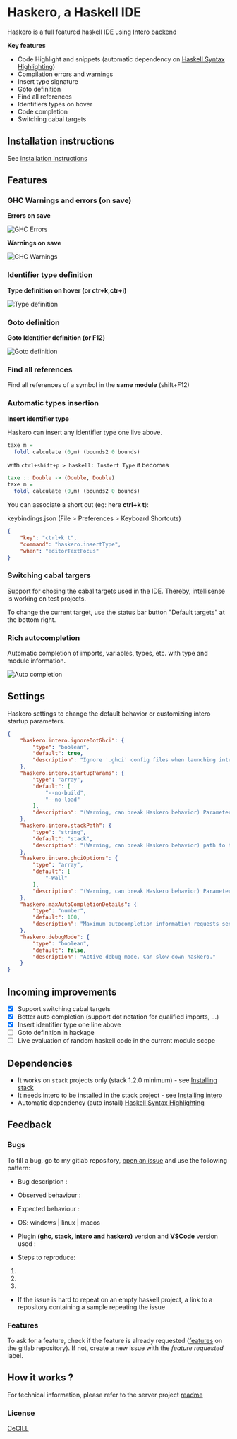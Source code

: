 # Haskero, a Haskell IDE
Haskero is a full featured haskell IDE using [Intero backend](https://github.com/commercialhaskell/intero)

**Key features**

* Code Highlight and snippets (automatic dependency on [Haskell Syntax Highlighting](https://marketplace.visualstudio.com/items?itemName=justusadam.language-haskell))
* Compilation errors and warnings
* Insert type signature
* Goto definition
* Find all references
* Identifiers types on hover
* Code completion
* Switching cabal targets

## Installation instructions

See [installation instructions](https://gitlab.com/vannnns/haskero/blob/master/client/doc/installation.md)

## Features

### GHC Warnings and errors (on save)

**Errors on save**

![GHC Errors](https://gitlab.com/vannnns/haskero/raw/master/client/media/error-on-save.gif "GHC Errors")

**Warnings on save**

![GHC Warnings](https://gitlab.com/vannnns/haskero/raw/master/client/media/warning-on-save.gif "GHC Warnings")

### Identifier type definition

**Type definition on hover (or ctr+k,ctr+i)**

![Type definition](https://gitlab.com/vannnns/haskero/raw/master/client/media/type-at.gif "Type definition")

### Goto definition

**Goto Identifier definition (or F12)**

![Goto definition](https://gitlab.com/vannnns/haskero/raw/master/client/media/loc-at.gif "Goto definition")

### Find all references

Find all references of a symbol in the **same module** (shift+F12)

### Automatic types insertion

**Insert identifier type**

Haskero can insert any identifier type one live above.
```haskell
taxe m =
  foldl calculate (0,m) (bounds2 0 bounds)
```
with `ctrl+shift+p > haskell: Instert Type` it becomes

```haskell
taxe :: Double -> (Double, Double)
taxe m =
  foldl calculate (0,m) (bounds2 0 bounds)
```

You can associate a short cut (eg: here **ctrl+k t**):

keybindings.json (File > Preferences > Keyboard Shortcuts)
```json
{
    "key": "ctrl+k t",
    "command": "haskero.insertType",
    "when": "editorTextFocus"
}
```

### Switching cabal targers

Support for chosing the cabal targets used in the IDE. Thereby, intellisense is working on test projects.

To change the current target, use the status bar button "Default targets" at the bottom right.

### Rich autocompletion

Automatic completion of imports, variables, types, etc. with type and module information.

![Auto completion](https://gitlab.com/vannnns/haskero/raw/master/client/media/autocompletion.gif "Auto completion")

## Settings

Haskero settings to change the default behavior or customizing intero startup parameters.

```json
{
    "haskero.intero.ignoreDotGhci": {
        "type": "boolean",
        "default": true,
        "description": "Ignore '.ghci' config files when launching intero ghci"
    },
    "haskero.intero.startupParams": {
        "type": "array",
        "default": [
            "--no-build",
            "--no-load"
        ],
        "description": "(Warning, can break Haskero behavior) Parameters sent to intero ghci"
    },
    "haskero.intero.stackPath": {
        "type": "string",
        "default": "stack",
        "description": "(Warning, can break Haskero behavior) path to the stack executable."
    },
    "haskero.intero.ghciOptions": {
        "type": "array",
        "default": [
            "-Wall"
        ],
        "description": "(Warning, can break Haskero behavior) Parameters sent to intero ghci via --ghci-options"
    },
    "haskero.maxAutoCompletionDetails": {
        "type": "number",
        "default": 100,
        "description": "Maximum autocompletion information requests sent to get type info/module in the autocompletion flow. Set to 0 to disable details info in autocompletion."
    },
    "haskero.debugMode": {
        "type": "boolean",
        "default": false,
        "description": "Active debug mode. Can slow down haskero."
    }
}
```

## Incoming improvements

- [x] Support switching cabal targets
- [x] Better auto completion (support dot notation for qualified imports, ...)
- [x] Insert identifier type one line above
- [ ] Goto definition in hackage
- [ ] Live evaluation of random haskell code in the current module scope

## Dependencies

* It works on `stack` projects only (stack 1.2.0 minimum) - see [Installing stack](https://docs.haskellstack.org/en/stable/install_and_upgrade)
* It needs intero to be installed in the stack project - see [Installing intero](https://github.com/commercialhaskell/intero/blob/master/TOOLING.md#installing)
* Automatic dependency (auto install) [Haskell Syntax Highlighting](https://marketplace.visualstudio.com/items?itemName=justusadam.language-haskell)

## Feedback

### Bugs

To fill a bug, go to my gitlab repository, [open an issue](https://gitlab.com/vannnns/haskero/issues) and use the following pattern:

- Bug description :

- Observed behaviour :

- Expected behaviour :

- OS: windows | linux | macos

- Plugin **(ghc, stack, intero and haskero)** version and **VSCode** version used :

- Steps to reproduce:

1.

2.

3.

- If the issue is hard to repeat on an empty haskell project, a link to a repository containing a sample repeating the issue

### Features

To ask for a feature, check if the feature is already requested ([features](https://gitlab.com/vannnns/haskero/issues?label_name%5B%5D=Feature) on the gitlab repository).
If not, create a new issue with the *feature requested* label.

## How it works ?

For technical information, please refer to the server project [readme](https://gitlab.com/vannnns/haskero/blob/master/server/README.md)

### License
[CeCILL](LICENSE)